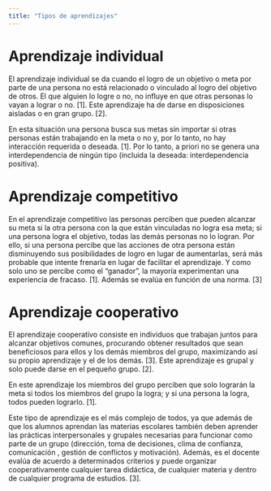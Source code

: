 ```yaml
---
title: "Tipos de aprendizajes"
---
```


# Aprendizaje individual

El aprendizaje individual se da cuando el logro de un objetivo o meta por parte de una persona no está relacionado o vinculado al logro del objetivo de otros. El que alguien lo logre o no, no influye en que otras personas lo vayan a lograr o no. [1]. Este aprendizaje ha de darse en disposiciones aisladas o en gran grupo. [2].

En esta situación una persona busca sus metas sin importar si otras personas están trabajando en la meta o no y, por lo tanto, no hay interacción requerida o deseada. [1]. Por lo tanto, a priori no se genera una interdependencia de ningún tipo (incluida la deseada: interdependencia positiva). 

# Aprendizaje competitivo

En el aprendizaje competitivo las personas perciben que pueden alcanzar su meta si la otra persona con la que están vinculadas no logra esa meta; si una persona logra el objetivo, todas las demás personas no lo logran. Por ello, si una persona percibe que las acciones de otra persona están disminuyendo sus posibilidades de logro en lugar de aumentarlas, será más probable que intente frenarla en lugar de facilitar el aprendizaje. Y como solo uno se percibe como el “ganador”, la mayoría experimentan una experiencia de fracaso. [1]. Además se evalúa en función de una norma. [3]

# Aprendizaje cooperativo

El aprendizaje cooperativo consiste en individuos que trabajan juntos para alcanzar objetivos comunes, procurando obtener resultados que sean beneficiosos para ellos y los demás miembros del grupo, maximizando así su propio aprendizaje y el de los demás. [3]. Este aprendizaje es grupal y solo puede darse en el pequeño grupo. [2].

En este aprendizaje los miembros del grupo perciben que solo lograrán la meta si todos los miembros del grupo la logra; y si una persona la logra, todos pueden lograrlo. [1].

Este tipo de aprendizaje es el más complejo de todos, ya que además de que los alumnos aprendan las materias escolares también deben aprender las prácticas interpersonales y grupales necesarias para funcionar como parte de un grupo (dirección, toma de decisiones, clima de confianza, comunicación , gestión de conflictos y motivación). Además, es el docente evalúa de acuerdo a determinados criterios y puede organizar cooperativamente cualquier tarea didáctica, de cualquier materia y dentro de cualquier programa de estudios. [3].

